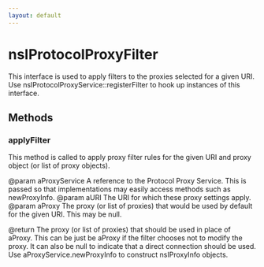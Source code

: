 ```yaml
---
layout: default
---
```


# nsIProtocolProxyFilter #

This interface is used to apply filters to the proxies selected for a given
URI.  Use nsIProtocolProxyService::registerFilter to hook up instances of
this interface.


## Methods ##

### applyFilter ###

This method is called to apply proxy filter rules for the given URI
and proxy object (or list of proxy objects).

@param aProxyService
       A reference to the Protocol Proxy Service.  This is passed so that
       implementations may easily access methods such as newProxyInfo.
@param aURI
       The URI for which these proxy settings apply.
@param aProxy
       The proxy (or list of proxies) that would be used by default for
       the given URI.  This may be null.

@return The proxy (or list of proxies) that should be used in place of
        aProxy.  This can be just be aProxy if the filter chooses not to
        modify the proxy.  It can also be null to indicate that a direct
        connection should be used.  Use aProxyService.newProxyInfo to
        construct nsIProxyInfo objects.

